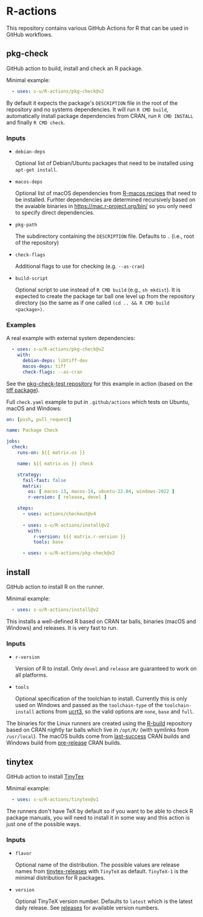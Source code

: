 # R-actions

This repository contains various GitHub Actions for R that can be used in GitHub workflows.

## pkg-check

GitHub action to build, install and check an R package.

Minimal example:

```yaml
  - uses: s-u/R-actions/pkg-check@v2
```

By default it expects the package's `DESCRIPTION` file in the root of the repository and no systems dependencies. It will run `R CMD build`, automatically install package dependencies from CRAN, run `R CMD INSTALL` and finally `R CMD check`.

### Inputs

* `debian-deps`

    Optional list of Debian/Ubuntu packages that need to be installed using `apt-get install`.
    
* `macos-deps`

    Optional list of macOS dependencies from [R-macos recipes](https://github.com/R-macos/recipes) that need to be installed. Furhter dependencies are determined recursively based on the avaiable binaries in https://mac.r-project.org/bin/ so you only need to specify direct dependencies.

* `pkg-path`

    The subdirectory containing the `DESCRIPTION` file. Defaults to `.` (i.e., root of the repository)

* `check-flags`

    Additional flags to use for checking (e.g. `--as-cran`)

* `build-script`

    Optional script to use instead of `R CMD build` (e.g., `sh mkdist`). It is expected to create the package tar ball one level up from the repository directory (so the same as if one called `(cd .. && R CMD build <package>)`.

### Examples

A real example with external system dependencies:
```yaml
  - uses: s-u/R-actions/pkg-check@v2
    with:
      debian-deps: libtiff-dev
      macos-deps: tiff
      check-flags: --as-cran
```

See the [pkg-check-test repository](https://github.com/s-u/pkg-check-test) for this example in action (based on the [tiff package](https://github.com/s-u/tiff)).

Full `check.yaml` example to put in `.github/actions` which tests on Ubuntu, macOS and Windows:

```yaml
on: [push, pull_request]

name: Package Check

jobs:
  check:
    runs-on: ${{ matrix.os }}

    name: ${{ matrix.os }} check

    strategy:
      fail-fast: false
      matrix:
        os: [ macos-13, macos-14, ubuntu-22.04, windows-2022 ]
        r-version: [ release, devel ]

    steps:
      - uses: actions/checkout@v4
      
      - uses: s-u/R-actions/install@v2
        with:
          r-version: ${{ matrix.r-version }}
          tools: base

      - uses: s-u/R-actions/pkg-check@v2
```

## install

GitHub action to install R on the runner.

Minimal example:

```yaml
  - uses: s-u/R-actions/install@v2
```

This installs a well-defined R based on CRAN tar balls, binaries (macOS and Windows) and releases. It is very fast to run.

### Inputs

* `r-version`

    Version of R to install. Only `devel` and `release` are guaranteed to work on all platforms.

* `tools`

    Optional specification of the toolchian to install. Currently this is only used on Windows and passed as the `toolchain-type` of the `toolchain-install` actions from [ucrt3](https://github.com/kalibera/ucrt3), so the valid options are `none`, `base` and `full`.

The binaries for the Linux runners are created using the [R-build](https://github.com/s-u/R-build) repository based on CRAN nightly tar balls which live in `/opt/R/` (with symlinks from `/usr/local`). The macOS builds come from [last-success](https://mac.r-project.org/high-sierra/last-success/) CRAN builds and Windows build from [pre-release](https://cran.r-project.org/bin/windows/base/rdevel.html) CRAN builds.


## tinytex

GitHub action to install [TinyTex](https://yihui.org/tinytex/)

Minimal example:

```yaml
  - uses: s-u/R-actions/tinytex@v1
```

The runners don't have TeX by default so if you want to be able to check R package manuals, you will need to install it in some way and this action is just one of the possible ways.

### Inputs

* `flavor`

    Optional name of the distribution. The possible values are release names from [tinytex-releases](https://github.com/yihui/tinytex-releases) with `TinyTeX` as default. `TinyTeX-1` is the minimal distribution for R packages.

* `version`

    Optional TinyTeX version number. Defaults to `latest` which is the latest daily release. See [releases](https://github.com/yihui/tinytex-releases/releases) for available version numbers.
